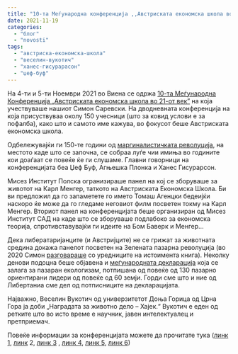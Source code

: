 ```yaml
---
title: "10-та Меѓународна конференција ,,Австриската економска школа во 21-виот век“"
date: 2021-11-19
categories: 
  - "блог"
  - "novosti"
tags: 
  - "австриска-економска-школа"
  - "веселин-вукотич"
  - "ханес-гисурарасон"
  - "џеф-буф"
---
```


На 4-ти и 5-ти Ноември 2021 во Виена се одржа [10-та Меѓународна Конференција „Австриската економска школа во 21-от век”](https://www.austrianconference.org/) на која учествуваше нашиот Симон Саревски. На дводневната конференција на која присуствуваа околу 150 учесници (што за ковид услови е за пофалба), како што и самото име кажува, во фокусот беше Австриската економска школа.

Одбележувајќи ги 150-те години од [маргиналистичката револуција](http://libertaniabackup.local/marginalisticka-revolucija-150-godini-podocna/), на местото каде што се започна, се собраа луѓе чии имиња во годините кои доаѓаат се повеќе ќе ги слушаме. Главни говорници на конференцијата беа Џеф Буф, Агњешка Плонка и Ханес Гисурарсон.

Мисез Институт Полска огранизираше панел на кој се зборуваше за животот на Карл Менгер, таткото на Австриската Економска Школа. Би ви предложил да го запаметете го името Томаш Агенцки бедеијќи наскоро ќе може да го гледаме неговиот филм посветен токму на Карл Менгер. Вториот панел на конференцијата беше организиран од Мисез Институт САД на каде што се зборуваше подлабоко за економска теорија, спротивставувајќи ги идеите на Бом Баверк и Менгер…

Дека либератаријанците (и Австријците) не се грижат за животната средина докажа панелот посветен на Зелената пазарна револуција (во 2020 Симон [разговараше](http://libertaniabackup.local/kon-pazaren-ekologizam-kai-vajs-kristofer-bernard/) со уредниците на истоимента книга). Неколку денови подоцна беше објавена и [меѓународната декларација](https://www.greenmarketrevolution.eco/declaration-de) која се залага за пазаран екологизам, потпишана од повеќе од 130 пазарно ориентирани лидери од повеќе од 60 земји. Горди сме што и ние од Либертаниа сме дел од потписниците на декларацијата.

Најважно, Веселин Вукотич од универзитетот Доња Горица од Црна Гора ја доби „Наградата за животно дело – Хајек.“ Вукотич е еден од ретките што во исто време е научник, јавен интелектуалец и претприемач.

Повеќе информации за конференцијата можете да прочитате тука ([линк 1](https://www.austriancenter.com/hayek-lifetime-achievement-award-laudatio/?fbclid=IwAR3fcpeaXUhNdQUdr1T7WZIWjTLjIYImfOjMZQ97SKkfZ4RVeb67FItxTAg), [линк](https://www.austriancenter.com/restartvienna-first-day) 2, [линк 3](https://www.austriancenter.com/veselin-vukotic-hayek-award-2021) , [линк 4](https://www.austriancenter.com/post-covid-policies-in-the-eu), [линк 5](https://www.austriancenter.com/menger-marx-and-markets-day-2), [линк 6](https://www.austriancenter.com/lions-liberty-and-laissez-faire-day-2))
